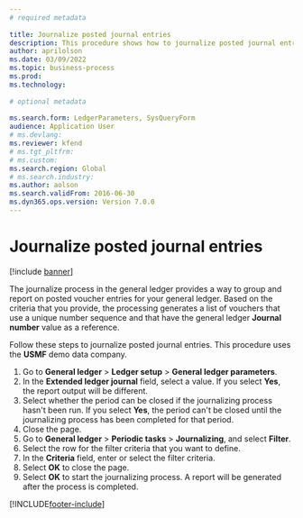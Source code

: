 ```yaml
--- 
# required metadata 
 
title: Journalize posted journal entries
description: This procedure shows how to journalize posted journal entries. 
author: aprilolson
ms.date: 03/09/2022
ms.topic: business-process 
ms.prod:  
ms.technology:  
 
# optional metadata 
 
ms.search.form: LedgerParameters, SysQueryForm   
audience: Application User 
# ms.devlang:  
ms.reviewer: kfend
# ms.tgt_pltfrm:  
# ms.custom:  
ms.search.region: Global
# ms.search.industry: 
ms.author: aolson
ms.search.validFrom: 2016-06-30 
ms.dyn365.ops.version: Version 7.0.0 
---
```

# Journalize posted journal entries

[!include [banner](../../includes/banner.md)]

The journalize process in the general ledger provides a way to group and report on posted voucher entries for your general ledger. Based on the criteria that you provide, the processing generates a list of vouchers that use a unique number sequence and that have the general ledger **Journal number** value as a reference.

Follow these steps to journalize posted journal entries. This procedure uses the **USMF** demo data company.

1. Go to **General ledger** \> **Ledger setup** \> **General ledger parameters**.
2. In the **Extended ledger journal** field, select a value. If you select **Yes**, the report output will be different.
3. Select whether the period can be closed if the journalizing process hasn't been run. If you select **Yes**, the period can't be closed until the journalizing process has been completed for that period.
4. Close the page.
5. Go to **General ledger** \> **Periodic tasks** \> **Journalizing**, and select **Filter**.
6. Select the row for the filter criteria that you want to define.
7. In the **Criteria** field, enter or select the filter criteria.
8. Select **OK** to close the page.
9. Select **OK** to start the journalizing process. A report will be generated after the process is completed.

[!INCLUDE[footer-include](../../../includes/footer-banner.md)]
